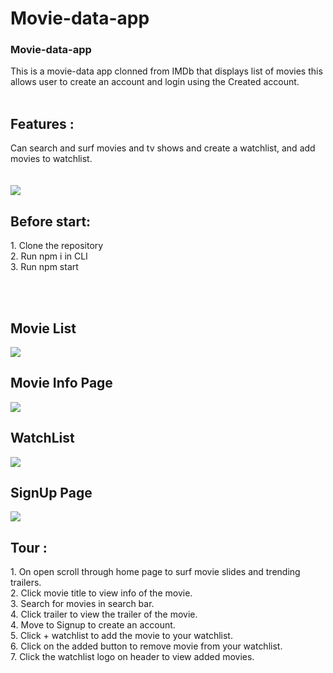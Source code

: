 # Movie-data-app
<h3>Movie-data-app</h3> This is a movie-data app clonned from IMDb that displays list of
movies this allows user to create an account and login using the
Created account.
<br><br>
<h2>Features :</h2>
Can search and surf movies and tv shows and create a watchlist, and add movies to watchlist.
<br><br><br>
<img src='https://i.postimg.cc/FKzznGm8/HERO.jpg'>
<h2>Before start:</h2>
1. Clone the repository <br>
2. Run npm i in CLI<br>
3. Run npm start<br>

<br><br>
<h2>Movie List</h2>
<img src='https://i.postimg.cc/3x4wH1dv/LIST.jpg'>
<br>
<h2>Movie Info Page</h2>
<img src='https://i.postimg.cc/g0Ftgtvk/Info.jpg'>
<br>
<h2>WatchList</h2>
<img src='https://i.postimg.cc/PqQy2XX2/Watchlist.jpg'>
<br>
<h2>SignUp Page</h2>
<img src='https://i.postimg.cc/QVZK27S5/SignUp.jpg'>
<h2>Tour :</h2>
1. On open scroll through home page to surf movie slides and trending trailers.<br>
2. Click movie title to view info of the movie.<br>
3. Search for movies in search bar.<br>
4. Click trailer to view the trailer of the movie.<br>
4. Move to Signup to create an account.<br>
5. Click + watchlist to add the movie to your watchlist.<br>
6. Click on the added button to remove movie from your watchlist.<br>
7. Click the watchlist logo on header to view added movies.<br>
